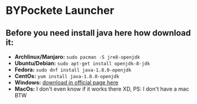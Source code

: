 # BYPockete Launcher

## Before you need install java here how download it:

- **Archlinux/Manjaro:** ``sudo pacman -S jre8-openjdk``
- **Ubuntu/Debian:**  ``sudo apt-get install openjdk-8-jdk``
- **Fedora:** ``sudo dnf install java-1.8.0-openjdk ``
- **CentOs:** ``yum install java-1.8.0-openjdk``
- **Windows:** [download in official page here](https://www.java.com/en/download/)
- **MacOs:** I don't even know if it works there XD, PS: I don't have a mac BTW


